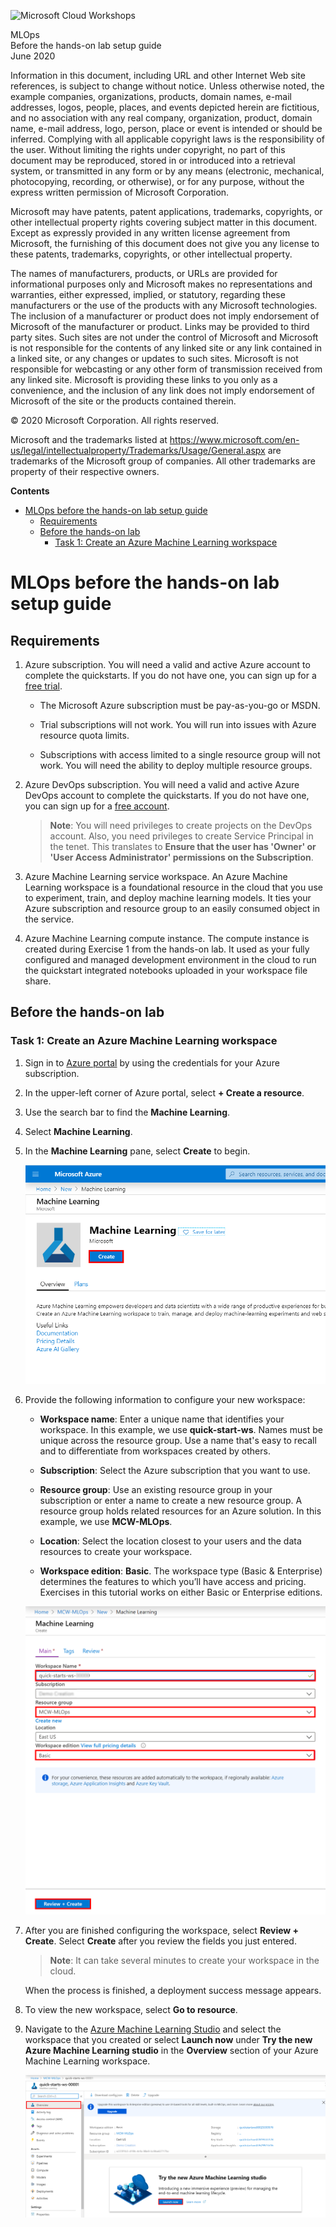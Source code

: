 ![Microsoft Cloud Workshops](https://github.com/Microsoft/MCW-Template-Cloud-Workshop/raw/master/Media/ms-cloud-workshop.png "Microsoft Cloud Workshops")

<div class="MCWHeader1">
MLOps
</div>

<div class="MCWHeader2">
Before the hands-on lab setup guide
</div>

<div class="MCWHeader3">
June 2020
</div>

Information in this document, including URL and other Internet Web site references, is subject to change without notice. Unless otherwise noted, the example companies, organizations, products, domain names, e-mail addresses, logos, people, places, and events depicted herein are fictitious, and no association with any real company, organization, product, domain name, e-mail address, logo, person, place or event is intended or should be inferred. Complying with all applicable copyright laws is the responsibility of the user. Without limiting the rights under copyright, no part of this document may be reproduced, stored in or introduced into a retrieval system, or transmitted in any form or by any means (electronic, mechanical, photocopying, recording, or otherwise), or for any purpose, without the express written permission of Microsoft Corporation.

Microsoft may have patents, patent applications, trademarks, copyrights, or other intellectual property rights covering subject matter in this document. Except as expressly provided in any written license agreement from Microsoft, the furnishing of this document does not give you any license to these patents, trademarks, copyrights, or other intellectual property.

The names of manufacturers, products, or URLs are provided for informational purposes only and Microsoft makes no representations and warranties, either expressed, implied, or statutory, regarding these manufacturers or the use of the products with any Microsoft technologies. The inclusion of a manufacturer or product does not imply endorsement of Microsoft of the manufacturer or product. Links may be provided to third party sites. Such sites are not under the control of Microsoft and Microsoft is not responsible for the contents of any linked site or any link contained in a linked site, or any changes or updates to such sites. Microsoft is not responsible for webcasting or any other form of transmission received from any linked site. Microsoft is providing these links to you only as a convenience, and the inclusion of any link does not imply endorsement of Microsoft of the site or the products contained therein.

© 2020 Microsoft Corporation. All rights reserved.

Microsoft and the trademarks listed at <https://www.microsoft.com/en-us/legal/intellectualproperty/Trademarks/Usage/General.aspx> are trademarks of the Microsoft group of companies. All other trademarks are property of their respective owners.

**Contents**

<!-- TOC -->

- [MLOps before the hands-on lab setup guide](#mlops-before-the-hands-on-lab-setup-guide)
  - [Requirements](#requirements)
  - [Before the hands-on lab](#before-the-hands-on-lab)
    - [Task 1: Create an Azure Machine Learning workspace](#task-1-create-an-azure-machine-learning-workspace)

<!-- /TOC -->

# MLOps before the hands-on lab setup guide

## Requirements

1. Azure subscription. You will need a valid and active Azure account to complete the quickstarts. If you do not have one, you can sign up for a [free trial](https://azure.microsoft.com/en-us/free/).

   - The Microsoft Azure subscription must be pay-as-you-go or MSDN.

   - Trial subscriptions will not work. You will run into issues with Azure resource quota limits.

   - Subscriptions with access limited to a single resource group will not work. You will need the ability to deploy multiple resource groups.

2. Azure DevOps subscription. You will need a valid and active Azure DevOps account to complete the quickstarts. If you do not have one, you can sign up for a [free account](https://azure.microsoft.com/en-us/services/devops/).

   > **Note**: You will need privileges to create projects on the DevOps account. Also, you need privileges to create Service Principal in the tenet. This translates to **Ensure that the user has 'Owner' or 'User Access Administrator' permissions on the Subscription**.

3. Azure Machine Learning service workspace. An Azure Machine Learning workspace is a foundational resource in the cloud that you use to experiment, train, and deploy machine learning models. It ties your Azure subscription and resource group to an easily consumed object in the service.

4. Azure Machine Learning compute instance. The compute instance is created during Exercise 1 from the hands-on lab. It used as your fully configured and managed development environment in the cloud to run the quickstart integrated notebooks uploaded in your workspace file share.

## Before the hands-on lab

### Task 1: Create an Azure Machine Learning workspace

1. Sign in to [Azure portal](https://portal.azure.com) by using the credentials for your Azure subscription.

2. In the upper-left corner of Azure portal, select **+ Create a resource**.

3. Use the search bar to find the **Machine Learning**.

4. Select **Machine Learning**.

5. In the **Machine Learning** pane, select **Create** to begin.

   ![The Machine Learning page displays with the Create button selected.](media/bhol-01.png 'Open Create Azure Machine Learning Workspace')

6. Provide the following information to configure your new workspace:

   - **Workspace name**: Enter a unique name that identifies your workspace. In this example, we use **quick-start-ws**. Names must be unique across the resource group. Use a name that's easy to recall and to differentiate from workspaces created by others.

   - **Subscription**: Select the Azure subscription that you want to use.

   - **Resource group**: Use an existing resource group in your subscription or enter a name to create a new resource group. A resource group holds related resources for an Azure solution. In this example, we use **MCW-MLOps**.

   - **Location**: Select the location closest to your users and the data resources to create your workspace.

   - **Workspace edition**: **Basic**. The workspace type (Basic & Enterprise) determines the features to which you’ll have access and pricing. Exercises in this tutorial works on either Basic or Enterprise editions.

   ![The Machine Learning Create form is displayed populated with the aforementioned values. The Review + Create button is highlighted.](media/bhol-02.png 'Create Azure Machine Learning Workspace page')

7. After you are finished configuring the workspace, select **Review + Create**. Select **Create** after you review the fields you just entered.

    > **Note**: It can take several minutes to create your workspace in the cloud.

    When the process is finished, a deployment success message appears.

8. To view the new workspace, select **Go to resource**.

9. Navigate to the [Azure Machine Learning Studio](https://ml.azure.com) and select the workspace that you created or select **Launch now** under **Try the new Azure Machine Learning studio** in the **Overview** section of your Azure Machine Learning workspace.

   ![The Machine Learning resource page is shown with Overview selected from the left menu, and the Launch now button highlighted in the Overview screen.](media/bhol-03.png 'Launch the Azure Machine Learning studio')
